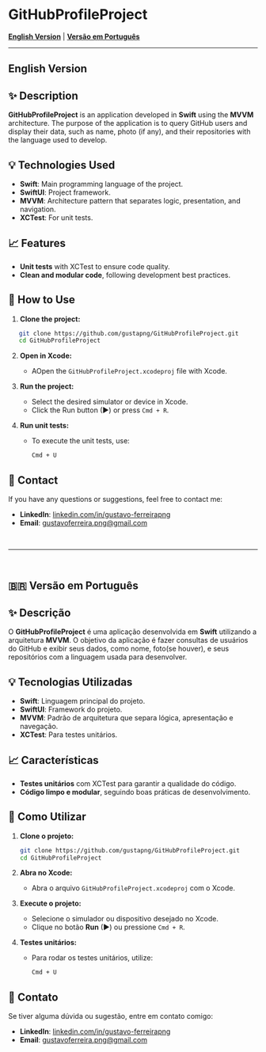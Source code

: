 # GitHubProfileProject

[**English Version**](#english-version) | [**Versão em Português**](#versao-em-portugues)

---

## English Version

## ✨ Description

**GitHubProfileProject** is an application developed in **Swift** using the **MVVM** architecture. The purpose of the application is to query GitHub users and display their data, such as name, photo (if any), and their repositories with the language used to develop.

## 💡 Technologies Used

- **Swift**: Main programming language of the project.
- **SwiftUI**: Project framework.
- **MVVM**: Architecture pattern that separates logic, presentation, and navigation.
- **XCTest**: For unit tests.

## 📈 Features

- **Unit tests** with XCTest to ensure code quality.
- **Clean and modular code**, following development best practices.

## 🔄 How to Use

1. **Clone the project:**

```bash
   git clone https://github.com/gustapng/GitHubProfileProject.git
   cd GitHubProfileProject
```
2. **Open in Xcode:**
   - AOpen the `GitHubProfileProject.xcodeproj` file with Xcode.

3. **Run the project:**
   - Select the desired simulator or device in Xcode.
   - Click the Run button (▶) or press `Cmd + R`.

4. **Run unit tests:**
   - To execute the unit tests, use:
     ```bash
     Cmd + U
     ```

## 📢 Contact

If you have any questions or suggestions, feel free to contact me:

- **LinkedIn**: [linkedin.com/in/gustavo-ferreirapng](https://linkedin.com/in/gustavo-ferreirapng)
- **Email**: gustavoferreira.png@gmail.com

<br><hr><br>

<a id="versao-em-portugues"></a>
## 🇧🇷 Versão em Português

## ✨ Descrição

O **GitHubProfileProject** é uma aplicação desenvolvida em **Swift** utilizando a arquitetura **MVVM**. O objetivo da aplicação é fazer consultas de usuários do GitHub e exibir seus dados, como nome, foto(se houver), e seus repositórios com a linguagem usada para desenvolver.

## 💡 Tecnologias Utilizadas

- **Swift**: Linguagem principal do projeto.
- **SwiftUI**: Framework do projeto.
- **MVVM**: Padrão de arquitetura que separa lógica, apresentação e navegação.
- **XCTest**: Para testes unitários.

## 📈 Características

- **Testes unitários** com XCTest para garantir a qualidade do código.
- **Código limpo e modular**, seguindo boas práticas de desenvolvimento.

## 🔄 Como Utilizar

1. **Clone o projeto:**

   ```bash
   git clone https://github.com/gustapng/GitHubProfileProject.git
   cd GitHubProfileProject
   ```

2. **Abra no Xcode:**
   - Abra o arquivo `GitHubProfileProject.xcodeproj` com o Xcode.

3. **Execute o projeto:**
   - Selecione o simulador ou dispositivo desejado no Xcode.
   - Clique no botão **Run** (▶) ou pressione `Cmd + R`.

4. **Testes unitários:**
   - Para rodar os testes unitários, utilize:
     ```bash
     Cmd + U
     ```

## 📢 Contato

Se tiver alguma dúvida ou sugestão, entre em contato comigo:

- **LinkedIn**: [linkedin.com/in/gustavo-ferreirapng](https://linkedin.com/in/gustavo-ferreirapng)
- **Email**: gustavoferreira.png@gmail.com
